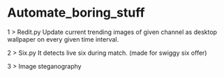 # Automate_boring_stuff
1 > Redit.py
Update current trending images of given channel as desktop wallpaper on every given time interval.

2 > Six.py
It detects live six during match. (made for swiggy six offer)

3 > Image steganography
